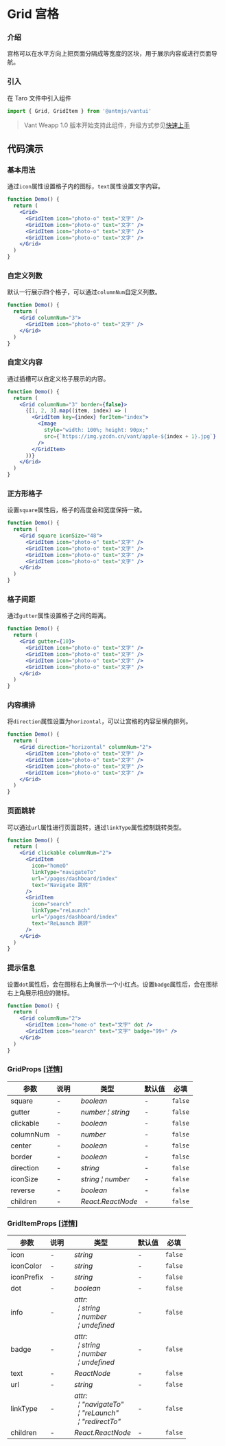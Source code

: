 # Grid 宫格

### 介绍

宫格可以在水平方向上把页面分隔成等宽度的区块，用于展示内容或进行页面导航。

### 引入

在 Taro 文件中引入组件

```js
import { Grid, GridItem } from '@antmjs/vantui'
```

> Vant Weapp 1.0 版本开始支持此组件，升级方式参见[快速上手](#/quickstart)

## 代码演示

### 基本用法

通过`icon`属性设置格子内的图标，`text`属性设置文字内容。

```jsx
function Demo() {
  return (
    <Grid>
      <GridItem icon="photo-o" text="文字" />
      <GridItem icon="photo-o" text="文字" />
      <GridItem icon="photo-o" text="文字" />
      <GridItem icon="photo-o" text="文字" />
    </Grid>
  )
}
```

### 自定义列数

默认一行展示四个格子，可以通过`columnNum`自定义列数。

```jsx
function Demo() {
  return (
    <Grid columnNum="3">
      <GridItem icon="photo-o" text="文字" />
    </Grid>
  )
}
```

### 自定义内容

通过插槽可以自定义格子展示的内容。

```jsx
function Demo() {
  return (
    <Grid columnNum="3" border={false}>
      {[1, 2, 3].map((item, index) => (
        <GridItem key={index} forItem="index">
          <Image
            style="width: 100%; height: 90px;"
            src={`https://img.yzcdn.cn/vant/apple-${index + 1}.jpg`}
          />
        </GridItem>
      ))}
    </Grid>
  )
}
```

### 正方形格子

设置`square`属性后，格子的高度会和宽度保持一致。

```jsx
function Demo() {
  return (
    <Grid square iconSize="48">
      <GridItem icon="photo-o" text="文字" />
      <GridItem icon="photo-o" text="文字" />
      <GridItem icon="photo-o" text="文字" />
      <GridItem icon="photo-o" text="文字" />
    </Grid>
  )
}
```

### 格子间距

通过`gutter`属性设置格子之间的距离。

```jsx
function Demo() {
  return (
    <Grid gutter={10}>
      <GridItem icon="photo-o" text="文字" />
      <GridItem icon="photo-o" text="文字" />
      <GridItem icon="photo-o" text="文字" />
      <GridItem icon="photo-o" text="文字" />
    </Grid>
  )
}
```

### 内容横排

将`direction`属性设置为`horizontal`，可以让宫格的内容呈横向排列。

```jsx
function Demo() {
  return (
    <Grid direction="horizontal" columnNum="2">
      <GridItem icon="photo-o" text="文字" />
      <GridItem icon="photo-o" text="文字" />
      <GridItem icon="photo-o" text="文字" />
      <GridItem icon="photo-o" text="文字" />
    </Grid>
  )
}
```

### 页面跳转

可以通过`url`属性进行页面跳转，通过`linkType`属性控制跳转类型。

```jsx
function Demo() {
  return (
    <Grid clickable columnNum="2">
      <GridItem
        icon="homeO"
        linkType="navigateTo"
        url="/pages/dashboard/index"
        text="Navigate 跳转"
      />
      <GridItem
        icon="search"
        linkType="reLaunch"
        url="/pages/dashboard/index"
        text="ReLaunch 跳转"
      />
    </Grid>
  )
}
```

### 提示信息

设置`dot`属性后，会在图标右上角展示一个小红点。设置`badge`属性后，会在图标右上角展示相应的徽标。

```jsx
function Demo() {
  return (
    <Grid columnNum="2">
      <GridItem icon="home-o" text="文字" dot />
      <GridItem icon="search" text="文字" badge="99+" />
    </Grid>
  )
}
```

### GridProps [[详情]](https://github.com/AntmJS/vantui/tree/main/packages/vantui/types/grid.d.ts)

| 参数      | 说明 | 类型                                                | 默认值 | 必填    |
| --------- | ---- | --------------------------------------------------- | ------ | ------- |
| square    | -    | _&nbsp;&nbsp;boolean<br/>_                          | -      | `false` |
| gutter    | -    | _&nbsp;&nbsp;number&nbsp;&brvbar;&nbsp;string<br/>_ | -      | `false` |
| clickable | -    | _&nbsp;&nbsp;boolean<br/>_                          | -      | `false` |
| columnNum | -    | _&nbsp;&nbsp;number<br/>_                           | -      | `false` |
| center    | -    | _&nbsp;&nbsp;boolean<br/>_                          | -      | `false` |
| border    | -    | _&nbsp;&nbsp;boolean<br/>_                          | -      | `false` |
| direction | -    | _&nbsp;&nbsp;string<br/>_                           | -      | `false` |
| iconSize  | -    | _&nbsp;&nbsp;string&nbsp;&brvbar;&nbsp;number<br/>_ | -      | `false` |
| reverse   | -    | _&nbsp;&nbsp;boolean<br/>_                          | -      | `false` |
| children  | -    | _&nbsp;&nbsp;React.ReactNode<br/>_                  | -      | `false` |

### GridItemProps [[详情]](https://github.com/AntmJS/vantui/tree/main/packages/vantui/types/grid.d.ts)

| 参数       | 说明 | 类型                                                                                                                                                                                        | 默认值 | 必填    |
| ---------- | ---- | ------------------------------------------------------------------------------------------------------------------------------------------------------------------------------------------- | ------ | ------- |
| icon       | -    | _&nbsp;&nbsp;string<br/>_                                                                                                                                                                   | -      | `false` |
| iconColor  | -    | _&nbsp;&nbsp;string<br/>_                                                                                                                                                                   | -      | `false` |
| iconPrefix | -    | _&nbsp;&nbsp;string<br/>_                                                                                                                                                                   | -      | `false` |
| dot        | -    | _&nbsp;&nbsp;boolean<br/>_                                                                                                                                                                  | -      | `false` |
| info       | -    | _&nbsp;&nbsp;attr:<br/>&nbsp;&nbsp;&nbsp;&nbsp;&brvbar;&nbsp;string<br/>&nbsp;&nbsp;&nbsp;&nbsp;&brvbar;&nbsp;number<br/>&nbsp;&nbsp;&nbsp;&nbsp;&brvbar;&nbsp;undefined<br/>_              | -      | `false` |
| badge      | -    | _&nbsp;&nbsp;attr:<br/>&nbsp;&nbsp;&nbsp;&nbsp;&brvbar;&nbsp;string<br/>&nbsp;&nbsp;&nbsp;&nbsp;&brvbar;&nbsp;number<br/>&nbsp;&nbsp;&nbsp;&nbsp;&brvbar;&nbsp;undefined<br/>_              | -      | `false` |
| text       | -    | _&nbsp;&nbsp;ReactNode<br/>_                                                                                                                                                                | -      | `false` |
| url        | -    | _&nbsp;&nbsp;string<br/>_                                                                                                                                                                   | -      | `false` |
| linkType   | -    | _&nbsp;&nbsp;attr:<br/>&nbsp;&nbsp;&nbsp;&nbsp;&brvbar;&nbsp;"navigateTo"<br/>&nbsp;&nbsp;&nbsp;&nbsp;&brvbar;&nbsp;"reLaunch"<br/>&nbsp;&nbsp;&nbsp;&nbsp;&brvbar;&nbsp;"redirectTo"<br/>_ | -      | `false` |
| children   | -    | _&nbsp;&nbsp;React.ReactNode<br/>_                                                                                                                                                          | -      | `false` |
